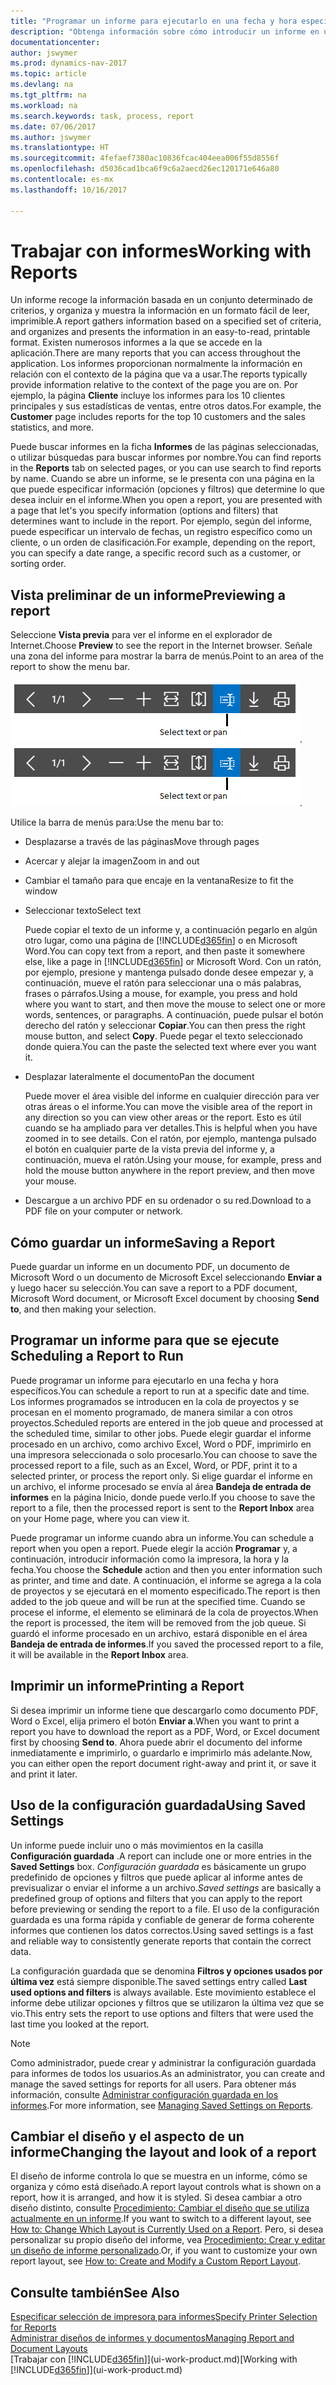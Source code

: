 ```yaml
---
title: "Programar un informe para ejecutarlo en una fecha y hora específicos"
description: "Obtenga información sobre cómo introducir un informe en una cola de proyectos y programarlo para que se procesa en una fecha y hora específicas."
documentationcenter: 
author: jswymer
ms.prod: dynamics-nav-2017
ms.topic: article
ms.devlang: na
ms.tgt_pltfrm: na
ms.workload: na
ms.search.keywords: task, process, report
ms.date: 07/06/2017
ms.author: jswymer
ms.translationtype: HT
ms.sourcegitcommit: 4fefaef7380ac10836fcac404eea006f55d8556f
ms.openlocfilehash: d5036cad1bca6f9c6a2aecd26ec120171e646a80
ms.contentlocale: es-mx
ms.lasthandoff: 10/16/2017

---
```

# <a name="working-with-reports"></a><span data-ttu-id="0943b-103">Trabajar con informes</span><span class="sxs-lookup"><span data-stu-id="0943b-103">Working with Reports</span></span>
<span data-ttu-id="0943b-104">Un informe recoge la información basada en un conjunto determinado de criterios, y organiza y muestra la información en un formato fácil de leer, imprimible.</span><span class="sxs-lookup"><span data-stu-id="0943b-104">A report gathers information based on a specified set of criteria, and organizes and presents the information in an easy-to-read, printable format.</span></span> <span data-ttu-id="0943b-105">Existen numerosos informes a la que se accede en la aplicación.</span><span class="sxs-lookup"><span data-stu-id="0943b-105">There are many reports that you can access throughout the application.</span></span> <span data-ttu-id="0943b-106">Los informes proporcionan normalmente la información en relación con el contexto de la página que va a usar.</span><span class="sxs-lookup"><span data-stu-id="0943b-106">The reports typically provide information relative to the context of the page you are on.</span></span> <span data-ttu-id="0943b-107">Por ejemplo, la página **Cliente** incluye los informes para los 10 clientes principales y sus estadísticas de ventas, entre otros datos.</span><span class="sxs-lookup"><span data-stu-id="0943b-107">For example, the **Customer** page includes reports for the top 10 customers and the sales statistics, and more.</span></span>

<span data-ttu-id="0943b-108">Puede buscar informes en la ficha **Informes** de las páginas seleccionadas, o utilizar búsquedas para buscar informes por nombre.</span><span class="sxs-lookup"><span data-stu-id="0943b-108">You can find reports in the **Reports** tab on selected pages, or you can use search to find reports by name.</span></span> <span data-ttu-id="0943b-109">Cuando se abre un informe, se le presenta con una página en la que puede especificar información (opciones y filtros) que determine lo que desea incluir en el informe.</span><span class="sxs-lookup"><span data-stu-id="0943b-109">When you open a report, you are presented with a page that let's you specify information (options and filters) that determines want to include in the report.</span></span> <span data-ttu-id="0943b-110">Por ejemplo, según del informe, puede especificar un intervalo de fechas, un registro específico como un cliente, o un orden de clasificación.</span><span class="sxs-lookup"><span data-stu-id="0943b-110">For example, depending on the report, you can specify a date range, a specific record such as a customer, or sorting order.</span></span>

## <a name="previewing-a-report"></a><span data-ttu-id="0943b-111">Vista preliminar de un informe</span><span class="sxs-lookup"><span data-stu-id="0943b-111">Previewing a report</span></span>
<span data-ttu-id="0943b-112">Seleccione **Vista previa** para ver el informe en el explorador de Internet.</span><span class="sxs-lookup"><span data-stu-id="0943b-112">Choose **Preview** to see the report in the Internet browser.</span></span> <span data-ttu-id="0943b-113">Señale una zona del informe para mostrar la barra de menús.</span><span class="sxs-lookup"><span data-stu-id="0943b-113">Point to an area of the report to show the menu bar.</span></span>  

<span data-ttu-id="0943b-114">![Barra de herramientas Vista preliminar del informe](media/report_viewer.png "barra de herramientas Vista preliminar del informe").</span><span class="sxs-lookup"><span data-stu-id="0943b-114">![Report preview toolbar](media/report_viewer.png "Report preview toolbar").</span></span>

<span data-ttu-id="0943b-115">Utilice la barra de menús para:</span><span class="sxs-lookup"><span data-stu-id="0943b-115">Use the menu bar to:</span></span>

-   <span data-ttu-id="0943b-116">Desplazarse a través de las páginas</span><span class="sxs-lookup"><span data-stu-id="0943b-116">Move through pages</span></span>
-   <span data-ttu-id="0943b-117">Acercar y alejar la imagen</span><span class="sxs-lookup"><span data-stu-id="0943b-117">Zoom in and out</span></span>
-   <span data-ttu-id="0943b-118">Cambiar el tamaño para que encaje en la ventana</span><span class="sxs-lookup"><span data-stu-id="0943b-118">Resize to fit the window</span></span>
-   <span data-ttu-id="0943b-119">Seleccionar texto</span><span class="sxs-lookup"><span data-stu-id="0943b-119">Select text</span></span>

    <span data-ttu-id="0943b-120">Puede copiar el texto de un informe y, a continuación pegarlo en algún otro lugar, como una página de [!INCLUDE[d365fin](includes/d365fin_md.md)] o en Microsoft Word.</span><span class="sxs-lookup"><span data-stu-id="0943b-120">You can copy text from a report, and then paste it somewhere else, like a page in [!INCLUDE[d365fin](includes/d365fin_md.md)] or Microsoft Word.</span></span>  <span data-ttu-id="0943b-121">Con un ratón, por ejemplo, presione y mantenga pulsado donde desee empezar y, a continuación, mueve el ratón para seleccionar una o más palabras, frases o párrafos.</span><span class="sxs-lookup"><span data-stu-id="0943b-121">Using a mouse, for example, you press and hold where you want to start, and then move the mouse to select one or more words, sentences, or paragraphs.</span></span> <span data-ttu-id="0943b-122">A continuación, puede pulsar el botón derecho del ratón y seleccionar **Copiar**.</span><span class="sxs-lookup"><span data-stu-id="0943b-122">You can then press the right mouse button, and select **Copy**.</span></span> <span data-ttu-id="0943b-123">Puede pegar el texto seleccionado donde quiera.</span><span class="sxs-lookup"><span data-stu-id="0943b-123">You can the paste the selected text where ever you want it.</span></span>
-   <span data-ttu-id="0943b-124">Desplazar lateralmente el documento</span><span class="sxs-lookup"><span data-stu-id="0943b-124">Pan the document</span></span>

    <span data-ttu-id="0943b-125">Puede mover el área visible del informe en cualquier dirección para ver otras áreas o el informe.</span><span class="sxs-lookup"><span data-stu-id="0943b-125">You can move the visible area of the report in any direction so you can view other areas or the report.</span></span> <span data-ttu-id="0943b-126">Esto es útil cuando se ha ampliado para ver detalles.</span><span class="sxs-lookup"><span data-stu-id="0943b-126">This is helpful when you have zoomed in to see details.</span></span>  <span data-ttu-id="0943b-127">Con el ratón, por ejemplo, mantenga pulsado el botón en cualquier parte de la vista previa del informe y, a continuación, mueva el ratón.</span><span class="sxs-lookup"><span data-stu-id="0943b-127">Using your mouse, for example, press and hold the mouse button anywhere in the report preview, and then move your mouse.</span></span>

-   <span data-ttu-id="0943b-128">Descargue a un archivo PDF en su ordenador o su red.</span><span class="sxs-lookup"><span data-stu-id="0943b-128">Download to a PDF file on your computer or network.</span></span>


## <a name="saving-a-report"></a><span data-ttu-id="0943b-129">Cómo guardar un informe</span><span class="sxs-lookup"><span data-stu-id="0943b-129">Saving a Report</span></span>
<span data-ttu-id="0943b-130">Puede guardar un informe en un documento PDF, un documento de Microsoft Word o un documento de Microsoft Excel seleccionando **Enviar a** y luego hacer su selección.</span><span class="sxs-lookup"><span data-stu-id="0943b-130">You can save a report to a PDF document, Microsoft Word document, or Microsoft Excel document by choosing **Send to**, and then making your selection.</span></span> 

## <span data-ttu-id="0943b-131"><a name="ScheduleReport"></a> Programar un informe para que se ejecute</span><span class="sxs-lookup"><span data-stu-id="0943b-131"><a name="ScheduleReport"></a> Scheduling a Report to Run</span></span>
<span data-ttu-id="0943b-132">Puede programar un informe para ejecutarlo en una fecha y hora específicos.</span><span class="sxs-lookup"><span data-stu-id="0943b-132">You can schedule a report to run at a specific date and time.</span></span> <span data-ttu-id="0943b-133">Los informes programados se introducen en la cola de proyectos y se procesan en el momento programado, de manera similar a con otros proyectos.</span><span class="sxs-lookup"><span data-stu-id="0943b-133">Scheduled reports are entered in the job queue and processed at the scheduled time, similar to other jobs.</span></span> <span data-ttu-id="0943b-134">Puede elegir guardar el informe procesado en un archivo, como archivo Excel, Word o PDF, imprimirlo en una impresora seleccionada o solo procesarlo.</span><span class="sxs-lookup"><span data-stu-id="0943b-134">You can choose to save the processed report to a file, such as an Excel, Word, or PDF, print it to a selected printer, or process the report only.</span></span> <span data-ttu-id="0943b-135">Si elige guardar el informe en un archivo, el informe procesado se envía al área **Bandeja de entrada de informes** en la página Inicio, donde puede verlo.</span><span class="sxs-lookup"><span data-stu-id="0943b-135">If you choose to save the report to a file, then the processed report is sent to the **Report Inbox** area on your Home page, where you can view it.</span></span>

<span data-ttu-id="0943b-136">Puede programar un informe cuando abra un informe.</span><span class="sxs-lookup"><span data-stu-id="0943b-136">You can schedule a report when you open a report.</span></span> <span data-ttu-id="0943b-137">Puede elegir la acción **Programar** y, a continuación, introducir información como la impresora, la hora y la fecha.</span><span class="sxs-lookup"><span data-stu-id="0943b-137">You choose the **Schedule** action and then you enter information such as printer, and time and date.</span></span> <span data-ttu-id="0943b-138">A continuación, el informe se agrega a la cola de proyectos y se ejecutará en el momento especificado.</span><span class="sxs-lookup"><span data-stu-id="0943b-138">The report is then added to the job queue and will be run at the specified time.</span></span> <span data-ttu-id="0943b-139">Cuando se procese el informe, el elemento se eliminará de la cola de proyectos.</span><span class="sxs-lookup"><span data-stu-id="0943b-139">When the report is processed, the item will be removed from the job queue.</span></span> <span data-ttu-id="0943b-140">Si guardó el informe procesado en un archivo, estará disponible en el área **Bandeja de entrada de informes**.</span><span class="sxs-lookup"><span data-stu-id="0943b-140">If you saved the processed report to a file, it will be available in the **Report Inbox** area.</span></span>

## <span data-ttu-id="0943b-141"><a name="PrintReport"></a>Imprimir un informe</span><span class="sxs-lookup"><span data-stu-id="0943b-141"><a name="PrintReport"></a>Printing a Report</span></span>
<span data-ttu-id="0943b-142">Si desea imprimir un informe tiene que descargarlo como documento PDF, Word o Excel, elija primero el botón **Enviar a**.</span><span class="sxs-lookup"><span data-stu-id="0943b-142">When you want to print a report you have to download the report as a PDF, Word, or Excel document first by choosing **Send to**.</span></span> <span data-ttu-id="0943b-143">Ahora puede abrir el documento del informe inmediatamente e imprimirlo, o guardarlo e imprimirlo más adelante.</span><span class="sxs-lookup"><span data-stu-id="0943b-143">Now, you can either open the report document right-away and print it, or save it and print it later.</span></span>

## <a name="using-saved-settings"></a><span data-ttu-id="0943b-144">Uso de la configuración guardada</span><span class="sxs-lookup"><span data-stu-id="0943b-144">Using Saved Settings</span></span>
<span data-ttu-id="0943b-145">Un informe puede incluir uno o más movimientos en la casilla **Configuración guardada** .</span><span class="sxs-lookup"><span data-stu-id="0943b-145">A report can include one or more entries in the **Saved Settings** box.</span></span> <span data-ttu-id="0943b-146">*Configuración guardada* es básicamente un grupo predefinido de opciones y filtros que puede aplicar al informe antes de previsualizar o enviar el informe a un archivo.</span><span class="sxs-lookup"><span data-stu-id="0943b-146">*Saved settings* are basically a predefined group of options and filters that you can apply to the report before previewing or sending the report to a file.</span></span> <span data-ttu-id="0943b-147">El uso de la configuración guardada es una forma rápida y confiable de generar de forma coherente informes que contienen los datos correctos.</span><span class="sxs-lookup"><span data-stu-id="0943b-147">Using saved settings is a fast and reliable way to consistently generate reports that contain the correct data.</span></span>

<span data-ttu-id="0943b-148">La configuración guardada que se denomina **Filtros y opciones usados por última vez** está siempre disponible.</span><span class="sxs-lookup"><span data-stu-id="0943b-148">The saved settings entry called **Last used options and filters** is always available.</span></span> <span data-ttu-id="0943b-149">Este movimiento establece el informe debe utilizar opciones y filtros que se utilizaron la última vez que se vio.</span><span class="sxs-lookup"><span data-stu-id="0943b-149">This entry sets the report to use options and filters that were used the last time you looked at the report.</span></span>

>[!NOTE]
><span data-ttu-id="0943b-150">Como administrador, puede crear y administrar la configuración guardada para informes de todos los usuarios.</span><span class="sxs-lookup"><span data-stu-id="0943b-150">As an administrator, you can create and manage the saved settings for reports for all users.</span></span> <span data-ttu-id="0943b-151">Para obtener más información, consulte [Administrar configuración guardada en los informes](reports-saving-reusing-settings.md).</span><span class="sxs-lookup"><span data-stu-id="0943b-151">For more information, see [Managing Saved Settings on Reports](reports-saving-reusing-settings.md).</span></span>

## <a name="changing-the-layout-and-look-of-a-report"></a><span data-ttu-id="0943b-152">Cambiar el diseño y el aspecto de un informe</span><span class="sxs-lookup"><span data-stu-id="0943b-152">Changing the layout and look of a report</span></span>
<span data-ttu-id="0943b-153">El diseño de informe controla lo que se muestra en un informe, cómo se organiza y cómo está diseñado.</span><span class="sxs-lookup"><span data-stu-id="0943b-153">A report layout controls what is shown on a report, how it is arranged, and how it is styled.</span></span> <span data-ttu-id="0943b-154">Si desea cambiar a otro diseño distinto, consulte [Procedimiento: Cambiar el diseño que se utiliza actualmente en un informe](ui-how-change-layout-currently-used-report.md).</span><span class="sxs-lookup"><span data-stu-id="0943b-154">If you want to switch to a different layout, see [How to: Change Which Layout is Currently Used on a Report](ui-how-change-layout-currently-used-report.md).</span></span> <span data-ttu-id="0943b-155">Pero, si desea personalizar su propio diseño del informe, vea [Procedimiento: Crear y editar un diseño de informe personalizado](ui-how-create-custom-report-layout.md).</span><span class="sxs-lookup"><span data-stu-id="0943b-155">Or, if you want to customize your own report layout, see [How to: Create and Modify a Custom Report Layout](ui-how-create-custom-report-layout.md).</span></span>

## <a name="see-also"></a><span data-ttu-id="0943b-156">Consulte también</span><span class="sxs-lookup"><span data-stu-id="0943b-156">See Also</span></span>
[<span data-ttu-id="0943b-157">Especificar selección de impresora para informes</span><span class="sxs-lookup"><span data-stu-id="0943b-157">Specify Printer Selection for Reports</span></span>](ui-specify-printer-selection-reports.md)  
[<span data-ttu-id="0943b-158">Administrar diseños de informes y documentos</span><span class="sxs-lookup"><span data-stu-id="0943b-158">Managing Report and Document Layouts</span></span>](ui-manage-report-layouts.md)  
<span data-ttu-id="0943b-159">[Trabajar con [!INCLUDE[d365fin](includes/d365fin_md.md)]](ui-work-product.md)</span><span class="sxs-lookup"><span data-stu-id="0943b-159">[Working with [!INCLUDE[d365fin](includes/d365fin_md.md)]](ui-work-product.md)</span></span>

